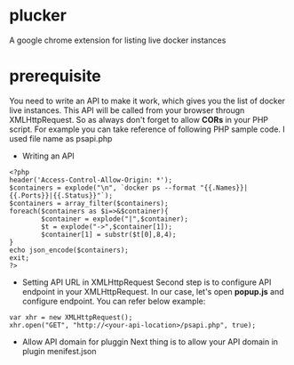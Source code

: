 # plucker
A google chrome extension for listing live docker instances


# prerequisite
You need to write an API to make it work, which gives you the list of docker live instances. This API will be called from your browser througn XMLHttpRequest. So as always don't forget to allow **CORs** in your PHP script.
For example you can take reference of following PHP sample code. I used file name as psapi.php

- Writing an API
```
<?php
header('Access-Control-Allow-Origin: *');
$containers = explode("\n", `docker ps --format "{{.Names}}|{{.Ports}}|{{.Status}}"`);
$containers = array_filter($containers);
foreach($containers as $i=>&$container){
        $container = explode("|",$container);
        $t = explode("->",$container[1]);
        $container[1] = substr($t[0],8,4);
}
echo json_encode($containers);
exit;
?>
```

- Setting API URL in XMLHttpRequest
Second step is to configure API endpoint in your XMLHttpRequest. In our case, let's open **popup.js** and configure endpoint. You can refer below example:

```
var xhr = new XMLHttpRequest();
xhr.open("GET", "http://<your-api-location>/psapi.php", true);
```

- Allow API domain for pluggin
Next thing is to allow your API domain in plugin menifest.json

